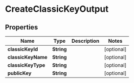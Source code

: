 

# CreateClassicKeyOutput


## Properties

| Name | Type | Description | Notes |
|------------ | ------------- | ------------- | -------------|
|**classicKeyId** | **String** |  |  [optional] |
|**classicKeyName** | **String** |  |  [optional] |
|**classicKeyType** | **String** |  |  [optional] |
|**publicKey** | **String** |  |  [optional] |




